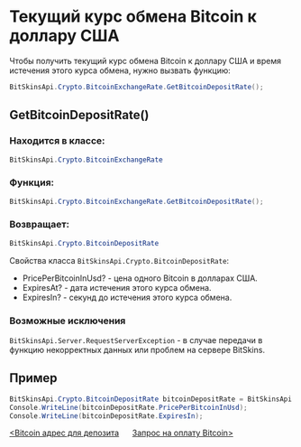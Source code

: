 ﻿# Текущий курс обмена Bitcoin к доллару США

Чтобы получить текущий курс обмена Bitcoin к доллару США и время истечения этого курса обмена, нужно вызвать функцию:

```csharp
BitSkinsApi.Crypto.BitcoinExchangeRate.GetBitcoinDepositRate();
```

## GetBitcoinDepositRate()

### Находится в классе:

```csharp
BitSkinsApi.Crypto.BitcoinExchangeRate
```

### Функция:

```csharp
BitSkinsApi.Crypto.BitcoinExchangeRate.GetBitcoinDepositRate();
```

### Возвращает:

```csharp
BitSkinsApi.Crypto.BitcoinDepositRate
```

Свойства класса ```BitSkinsApi.Crypto.BitcoinDepositRate```:
* PricePerBitcoinInUsd? - цена одного Bitcoin в долларах США.
* ExpiresAt? - дата истечения этого курса обмена.
* ExpiresIn? - секунд до истечения этого курса обмена.

### Возможные исключения
```BitSkinsApi.Server.RequestServerException``` - в случае передачи в функцию некорректных данных или проблем на сервере BitSkins.

## Пример

```csharp
BitSkinsApi.Crypto.BitcoinDepositRate bitcoinDepositRate = BitSkinsApi.Crypto.BitcoinExchangeRate.GetBitcoinDepositRate();
Console.WriteLine(bitcoinDepositRate.PricePerBitcoinInUsd);
Console.WriteLine(bitcoinDepositRate.ExpiresIn);
```

[<Bitcoin адрес для депозита](https://github.com/dmitrydnl/BitSkinsApi/blob/master/docs/ru/crypto/bitcoin_deposit_address.md) &nbsp;&nbsp;&nbsp;&nbsp; [Запрос на оплату Bitcoin>](https://github.com/dmitrydnl/BitSkinsApi/blob/master/docs/ru/crypto/create_bitcoin_deposit.md)